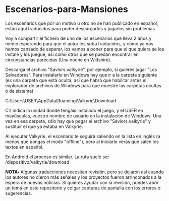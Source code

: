 # Escenarios-para-Mansiones
Los escenarios que por un motivo u otro no se han publicado en español, están aquí traducidos para poder descargarlos y jugarlos sin problemas

Voy a compartir el fichero de uno de los escenarios que lleva 2 años y medio esperando para que el autor los suba traducidos, y como ya nos hemos cansado de esperar, los vamos a poner para que el que quiera se los instale y los juegue, así como otros que se puedan encontrar en circunstancias parecidas (Una noche en Wiltshire). 

Descarga el archivo "Saviors.valkyrie", por ejemplo, si quieres jugar "Los Salvadores".
Para instalarlo en Windows hay que ir a la carpeta siguiente (es una carpeta que está oculta, así que habrá que habilitar antes el explorador de archivos de Windows para que muestre las carpetas ocultas o de sistema)           

C:\Users\USER\AppData\Roaming\Valkyrie\Download

C:\ indica la unidad donde tengáis instalado el juego, y el USER en mayúsculas, vuestro nombre de usuario en la instalación de Windows.
Una vez en esa carpeta, sólo hay que pegar el archivo "Saviors.valkyrie" y sustituir el que ya estaba en Valkyrie.

Al ejecutar Valkyrie, el escenario te seguirá saliendo en la lista en inglés (a menos que pongas el modo "offline"), pero al iniciarlo verás que salen los textos en español.

En Android el proceso es similar. La ruta suele ser /dispositivo/valkyrie/download

<b>NOTA:</b> Algunas traducciones necesitan revisión, pero se dejaron así cuando los autores no dieron más señales y los proyectos fueron arrinconados a la espera de nuevas noticias. Si quieres ayudar con la revisión, puedes abrir un tema en este repositorio y colgar capturas de pantalla con los errores o sugerencias. 
